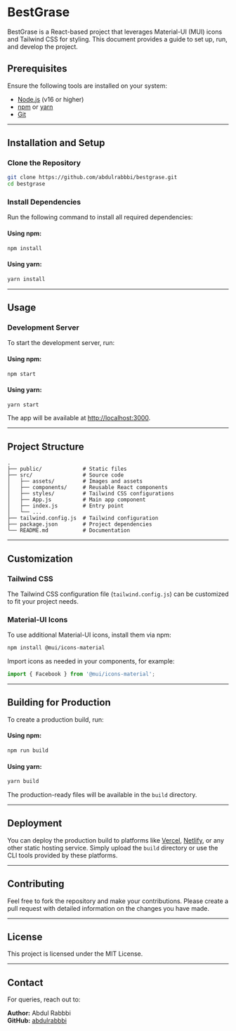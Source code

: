 # BestGrase

BestGrase is a React-based project that leverages Material-UI (MUI) icons and Tailwind CSS for styling. This document provides a guide to set up, run, and develop the project.

## Prerequisites

Ensure the following tools are installed on your system:

- [Node.js](https://nodejs.org/) (v16 or higher)
- [npm](https://www.npmjs.com/) or [yarn](https://yarnpkg.com/)
- [Git](https://git-scm.com/)

---

## Installation and Setup

### Clone the Repository
```bash
git clone https://github.com/abdulrabbbi/bestgrase.git
cd bestgrase
```

### Install Dependencies
Run the following command to install all required dependencies:

#### Using npm:
```bash
npm install
```

#### Using yarn:
```bash
yarn install
```

---

## Usage

### Development Server
To start the development server, run:

#### Using npm:
```bash
npm start
```

#### Using yarn:
```bash
yarn start
```

The app will be available at [http://localhost:3000](http://localhost:3000).

---

## Project Structure

```
.
├── public/             # Static files
├── src/                # Source code
│   ├── assets/         # Images and assets
│   ├── components/     # Reusable React components
│   ├── styles/         # Tailwind CSS configurations
│   ├── App.js          # Main app component
│   ├── index.js        # Entry point
│   └── ...
├── tailwind.config.js  # Tailwind configuration
├── package.json        # Project dependencies
└── README.md           # Documentation
```

---

## Customization

### Tailwind CSS
The Tailwind CSS configuration file (`tailwind.config.js`) can be customized to fit your project needs.

### Material-UI Icons
To use additional Material-UI icons, install them via npm:
```bash
npm install @mui/icons-material
```

Import icons as needed in your components, for example:
```javascript
import { Facebook } from '@mui/icons-material';
```

---

## Building for Production

To create a production build, run:

#### Using npm:
```bash
npm run build
```

#### Using yarn:
```bash
yarn build
```

The production-ready files will be available in the `build` directory.

---

## Deployment

You can deploy the production build to platforms like [Vercel](https://vercel.com/), [Netlify](https://www.netlify.com/), or any other static hosting service. Simply upload the `build` directory or use the CLI tools provided by these platforms.

---

## Contributing

Feel free to fork the repository and make your contributions. Please create a pull request with detailed information on the changes you have made.

---

## License

This project is licensed under the MIT License.

---

## Contact

For queries, reach out to:

**Author:** Abdul Rabbbi  
**GitHub:** [abdulrabbbi](https://github.com/abdulrabbbi)

